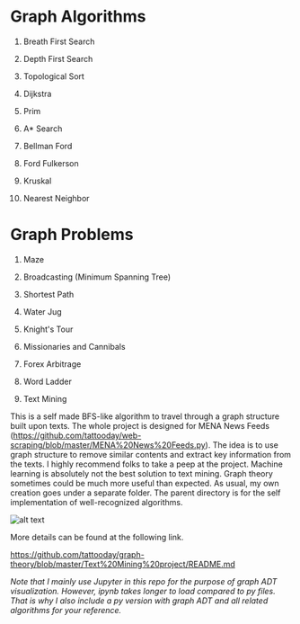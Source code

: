 # Graph Algorithms

1. Breath First Search

2. Depth First Search

3. Topological Sort

4. Dijkstra

5. Prim

6. A* Search

7. Bellman Ford

8. Ford Fulkerson

9. Kruskal

10. Nearest Neighbor

# Graph Problems

1. Maze

2. Broadcasting (Minimum Spanning Tree)

3. Shortest Path

4. Water Jug

5. Knight's Tour

6. Missionaries and Cannibals

7. Forex Arbitrage

8. Word Ladder

9. Text Mining

This is a self made BFS-like algorithm to travel through a graph structure built upon texts. The whole project is designed for MENA News Feeds (https://github.com/tattooday/web-scraping/blob/master/MENA%20News%20Feeds.py). The idea is to use graph structure to remove similar contents and extract key information from the texts. I highly recommend folks to take a peep at the project. Machine learning is absolutely not the best solution to text mining. Graph theory sometimes could be much more useful than expected. As usual, my own creation goes under a separate folder. The parent directory is for the self implementation of well-recognized algorithms. 

![alt text](https://github.com/tattooday/graph-theory/blob/master/Text%20Mining%20project/preview/result.png)

More details can be found at the following link.

https://github.com/tattooday/graph-theory/blob/master/Text%20Mining%20project/README.md

*Note that I mainly use Jupyter in this repo for the purpose of graph ADT visualization. However, ipynb takes longer to load compared to py files. That is why I also include a py version with graph ADT and all related algorithms for your reference.*
